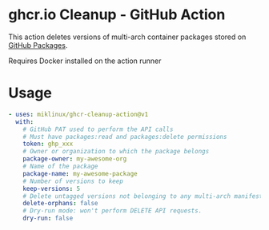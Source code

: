 # ghcr.io Cleanup - GitHub Action

This action deletes versions of multi-arch container packages stored on [GitHub Packages](https://github.com/features/packages).

Requires Docker installed on the action runner

# Usage

```yaml
- uses: miklinux/ghcr-cleanup-action@v1
  with:
    # GitHub PAT used to perform the API calls
    # Must have packages:read and packages:delete permissions
    token: ghp_xxx
    # Owner or organization to which the package belongs
    package-owner: my-awesome-org
    # Name of the package
    package-name: my-awesome-package
    # Number of versions to keep
    keep-versions: 5
    # Delete untagged versions not belonging to any multi-arch manifest
    delete-orphans: false
    # Dry-run mode: won't perform DELETE API requests.
    dry-run: false
```

